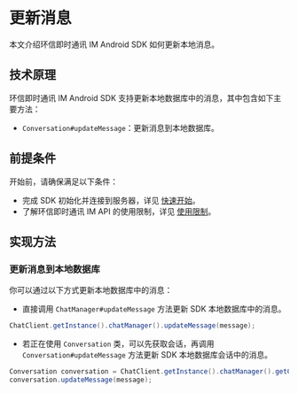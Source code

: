 # 更新消息

<Toc />

本文介绍环信即时通讯 IM Android SDK 如何更新本地消息。

## 技术原理

环信即时通讯 IM Android SDK 支持更新本地数据库中的消息，其中包含如下主要方法：

- `Conversation#updateMessage`：更新消息到本地数据库。

## 前提条件

开始前，请确保满足以下条件：

- 完成 SDK 初始化并连接到服务器，详见 [快速开始](quickstart.html)。
- 了解环信即时通讯 IM API 的使用限制，详见 [使用限制](/product/limitation.html)。

## 实现方法

### 更新消息到本地数据库

你可以通过以下方式更新本地数据库中的消息：

- 直接调用 `ChatManager#updateMessage` 方法更新 SDK 本地数据库中的消息。

```java 
ChatClient.getInstance().chatManager().updateMessage(message);
```

- 若正在使用 `Conversation` 类，可以先获取会话，再调用 `Conversation#updateMessage` 方法更新 SDK 本地数据库会话中的消息。

```java
Conversation conversation = ChatClient.getInstance().chatManager().getConversation(conversationId);
conversation.updateMessage(message);
```

